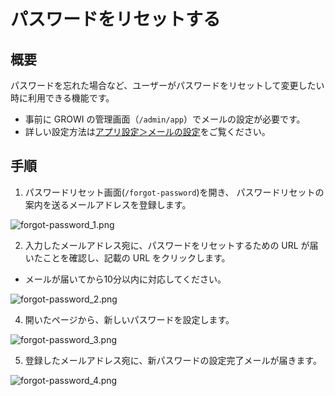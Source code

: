 # パスワードをリセットする

## 概要

パスワードを忘れた場合など、ユーザーがパスワードをリセットして変更したい時に利用できる機能です。  

- 事前に GROWI の管理画面（`/admin/app`）でメールの設定が必要です。
- 詳しい設定方法は[アプリ設定＞メールの設定](ja/admin-guide/management-cookbook/app-settings.html#%E3%83%A1%E3%83%BC%E3%83%AB%E3%81%AE%E8%A8%AD%E5%AE%9A)をご覧ください。

## 手順

1. パスワードリセット画面(`/forgot-password`)を開き、 パスワードリセットの案内を送るメールアドレスを登録します。

<img :src="$withBase('/assets/images/ja/forgot-password_1.png')" alt="forgot-password_1.png">

2. 入力したメールアドレス宛に、パスワードをリセットするための URL が届いたことを確認し、記載の URL をクリックします。

- メールが届いてから10分以内に対応してください。

<img :src="$withBase('/assets/images/ja/forgot-password_2.png')" alt="forgot-password_2.png">

4. 開いたページから、新しいパスワードを設定します。

<img :src="$withBase('/assets/images/ja/forgot-password_3.png')" alt="forgot-password_3.png">

5. 登録したメールアドレス宛に、新パスワードの設定完了メールが届きます。

<img :src="$withBase('/assets/images/ja/forgot-password_4.png')" alt="forgot-password_4.png">
